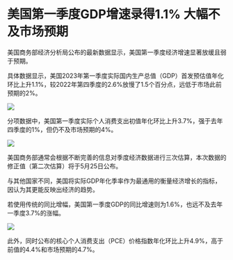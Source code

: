 # 美国第一季度GDP增速录得1.1% 大幅不及市场预期

美国商务部经济分析局公布的最新数据显示，美国第一季度经济增速显著放缓且弱于预期。

具体数据显示，美国2023年第一季度实际国内生产总值（GDP）首发预估值年化环比上升1.1%，较2022年第四季度的2.6%放慢了1.5个百分点，远低于市场此前预期的2%。

![](https://inews.gtimg.com/news_bt/ORyngTJTap_HMuWasQZZfpjfm4wOw2OWkDJxp5q2Av2_YAA/1000)

分项数据中，美国第一季度实际个人消费支出初值年化环比上升3.7%，强于去年四季度的1%，但仍不及市场预期的4%。

![](https://inews.gtimg.com/news_bt/OxqQFQK8pKZNZiTAnm39IdvTlqEH4SJlUZsqkGZzCSAHkAA/1000)

美国商务部通常会根据不断完善的信息对季度经济数据进行三次估算，本次数据的修正值（第二次估算）将于5月25日公布。

与其他国家不同，美国将实际GDP年化季率作为最通用的衡量经济增长的指标，因认为其更能反映出经济的趋势。

若使用传统的同比增幅，美国第一季度GDP的同比增速则为1.6%，也远不及去年一季度3.7%的涨幅。

![](https://inews.gtimg.com/news_bt/OHK5bCy7fIjkwn3nczb6AAmY4wLqQo2SyvsakO42HQYoQAA/1000)

此外，同时公布的核心个人消费支出（PCE）价格指数年化环比上升4.9%，高于前值的4.4%和市场预期的4.7%。

